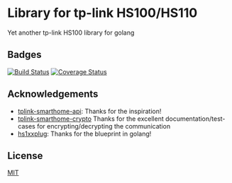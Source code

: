 # Library for tp-link HS100/HS110

Yet another tp-link HS100 library for golang

## Badges

[![Build Status](https://travis-ci.com/jaedle/golang-tplink-hs100.svg?branch=master)](https://travis-ci.com/jaedle/golang-tplink-hs100)
[![Coverage Status](https://coveralls.io/repos/github/jaedle/golang-tplink-hs100/badge.svg?branch=master)](https://coveralls.io/github/jaedle/golang-tplink-hs100?branch=master)

## Acknowledgements

- [tplink-smarthome-api](https://github.com/plasticrake/tplink-smarthome-api): Thanks for the inspiration!
- [tplink-smarthome-crypto](https://github.com/plasticrake/tplink-smarthome-crypto) Thanks for the excellent documentation/test-cases for encrypting/decrypting the communication
- [hs1xxplug](https://github.com/sausheong/hs1xxplug): Thanks for the blueprint in golang!
## License

[MIT](https://github.com/jaedle/golang-tplink-hs100/blob/master/LICENSE)
